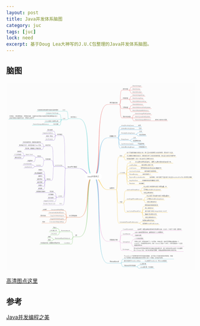 ```yaml
---
layout: post
title: Java并发体系脑图
category: juc
tags: [juc]
lock: need
excerpt: 基于Doug Lea大神写的J.U.C包整理的Java并发体系脑图。
---
```


## 脑图

![](https://raw.githubusercontent.com/xmzpc/PicBed/master/img/201910/20191017170314.jpg)

[高清图点这里](https://raw.githubusercontent.com/xmzpc/PicBed/master/img/201910/20191017170314.jpg)

## 参考

[Java并发编程之美]()